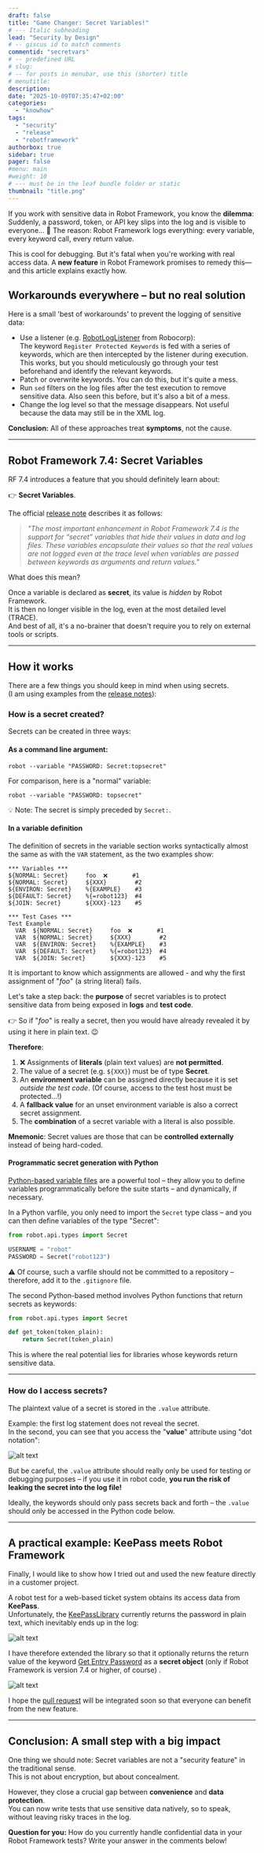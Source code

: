 ```yaml
---
draft: false
title: "Game Changer: Secret Variables!"
# --- Italic subheading
lead: "Security by Design"
# -- giscus id to match comments
commentid: "secretvars"
# -- predefined URL
# slug: 
# -- for posts in menubar, use this (shorter) title
# menutitle: 
description: 
date: "2025-10-09T07:35:47+02:00"
categories:
  - "knowhow"
tags:
  - "security"
  - "release"
  - "robotframework"
authorbox: true
sidebar: true
pager: false
#menu: main
#weight: 10
# --- must be in the leaf bundle folder or static
thumbnail: "title.png"
---
```


If you work with sensitive data in Robot Framework, you know the **dilemma**:
Suddenly, a password, token, or API key slips into the log and is visible to everyone... 😬
The reason: Robot Framework logs everything: every variable, every keyword call, every return value.
  
This is cool for debugging. But it's fatal when you're working with real access data.
A **new feature** in Robot Framework promises to remedy this—and this article explains exactly how.
 


<!--more-->

## Workarounds everywhere – but no real solution 

Here is a small 'best of workarounds' to prevent the logging of sensitive data: 
- Use a listener (e.g. [RobotLogListener](https://rpaframework.org/libraries/robotloglistener/index.html) from Robocorp):  
The keyword `Register Protected Keywords` is fed with a series of keywords, which are then intercepted by the listener during execution.  
This works, but you should meticulously go through your test beforehand and identify the relevant keywords. 
- Patch or overwrite keywords. You can do this, but it's quite a mess.
- Run `sed` filters on the log files after the test execution to remove sensitive data. Also seen this before, but it's also a bit of a mess.
- Change the log level so that the message disappears. Not useful because the data may still be in the XML log. 

**Conclusion:** All of these approaches treat **symptoms**, not the cause.

---

## Robot Framework 7.4: Secret Variables 

RF 7.4 introduces a feature that you should definitely learn about: 

👉 **Secret Variables**. 

The official [release note](https://github.com/robotframework/robotframework/blob/master/doc/releasenotes/rf-7.4b1.rst) describes it as follows:

> *"The most important enhancement in Robot Framework 7.4 is the support for “secret” variables that hide their values in data and log files. These variables encapsulate their values so that the real values are not logged even at the trace level when variables are passed between keywords as arguments and return values."* 

What does this mean? 

Once a variable is declared as **secret**, its value is *hidden* by Robot Framework.  
It is then no longer visible in the log, even at the most detailed level (TRACE).  
And best of all, it's a no-brainer that doesn't require you to rely on external tools or scripts.
 
---

## How it works

There are a few things you should keep in mind when using secrets.  
(I am using examples from the [release notes](https://github.com/robotframework/robotframework/blob/master/doc/releasenotes/rf-7.4b1.rst)):

### How is a secret created? 

Secrets can be created in three ways:

#### As a **command line argument**: 

    robot --variable "PASSWORD: Secret:topsecret"

For comparison, here is a "normal" variable: 

    robot --variable "PASSWORD: topsecret"

💡 Note: The secret is simply preceded by `Secret:`. 

#### In a variable definition 

The definition of secrets in the variable section works syntactically almost the same as with the `VAR` statement, as the two examples show:


```
*** Variables ***
${NORMAL: Secret}     foo  ❌       #1
${NORMAL: Secret}     ${XXX}        #2
${ENVIRON: Secret}    %{EXAMPLE}    #3
${DEFAULT: Secret}    %{=robot123}  #4
${JOIN: Secret}       ${XXX}-123    #5
```

```
*** Test Cases ***
Test Example
  VAR  ${NORMAL: Secret}     foo  ❌       #1
  VAR  ${NORMAL: Secret}     ${XXX}        #2
  VAR  ${ENVIRON: Secret}    %{EXAMPLE}    #3
  VAR  ${DEFAULT: Secret}    %{=robot123}  #4
  VAR  ${JOIN: Secret}       ${XXX}-123    #5
```

It is important to know which assignments are allowed - and why the first assignment of "*foo*" (a string literal) fails.  

Let's take a step back: the **purpose** of secret variables is to protect sensitive data from being exposed in **logs** and **test code**.  

👉 So if "*foo*" is really a secret, then you would have already revealed it by using it here in plain text. 😉 

**Therefore**:

1. ❌ Assignments of **literals** (plain text values) are **not permitted**.
2. The value of a secret (e.g. `${XXX}`) must be of type **Secret**.
3. An **environment variable** can be assigned directly because it is set *outside the test code*. (Of course, access to the test host must be protected...!)
4. A **fallback value** for an unset environment variable is also a correct secret assignment.
5. The **combination** of a secret variable with a literal is also possible. 

**Mnemonic**: Secret values are those that can be **controlled externally** instead of being hard-coded.

#### Programmatic secret generation with Python

[Python-based variable files](https://robotframework.org/robotframework/latest/RobotFrameworkUserGuide.html#getting-variables-directly-from-a-module) are a powerful tool – they allow you to define variables programmatically before the suite starts – and dynamically, if necessary.

In a Python varfile, you only need to import the `Secret` type class – and you can then define variables of the type "Secret":


```python
from robot.api.types import Secret

USERNAME = "robot"
PASSWORD = Secret("robot123")
```

⚠️ Of course, such a varfile should not be committed to a repository – therefore, add it to the `.gitignore` file.

The second Python-based method involves Python functions that return secrets as keywords:

```python
from robot.api.types import Secret

def get_token(token_plain):
    return Secret(token_plain)
```

This is where the real potential lies for libraries whose keywords return sensitive data.

---

### How do I access secrets? 

The plaintext value of a secret is stored in the `.value` attribute.  

Example: the first log statement does not reveal the secret.  
In the second, you can see that you access the "**value**" attribute using "dot notation": 

![alt text](logvalue.png)

But be careful, the `.value` attribute should really only be used for testing or debugging purposes – if you use it in robot code, **you run the risk of leaking the secret into the log file!**

Ideally, the keywords should only pass secrets back and forth – the `.value` should only be accessed in the Python code below.


---

## A practical example: KeePass meets Robot Framework

Finally, I would like to show how I tried out and used the new feature directly in a customer project. 

A robot test for a web-based ticket system obtains its access data from **KeePass**.  
Unfortunately, the [KeePassLibrary](https://github.com/loomanw/robotframework-keepasslibrary) currently returns the password in plain text, which inevitably ends up in the log:

![alt text](leak.png)

I have therefore extended the library so that it optionally returns the return value of the keyword [Get Entry Password](https://loomanw.github.io/robotframework-keepasslibrary/KeePassLibrary.html#Get%20Entry%20Password) as a **secret object** (only if Robot Framework is version 7.4 or higher, of course) .

![alt text](keepasspr.png)

I hope the [pull request](https://github.com/loomanw/robotframework-keepasslibrary/pull/42) will be integrated soon so that everyone can benefit from the new feature.

---

## Conclusion: A small step with a big impact

One thing we should note: Secret variables are not a "security feature" in the traditional sense.  
This is not about encryption, but about concealment.  

However, they close a crucial gap between **convenience** and **data protection**.  
You can now write tests that use sensitive data natively, so to speak, without leaving risky traces in the log.


**Question for you:**
How do you currently handle confidential data in your Robot Framework tests? Write your answer in the comments below!





